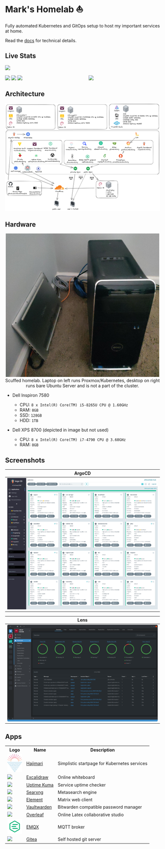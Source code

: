 # Mark's Homelab :sailboat:

Fully automated Kubernetes and GitOps setup to host my important services at home.

Read the [docs](https://docs.mbund.org) for technical details.

## Live Stats

<a href="https://docs.mbund.org"><img src="https://argocd.mbund.org/api/badge?name=argocd&revision=true"></a>

<a href="https://grafana.mbund.org/d/b250375b-77ce-456f-9c27-6c38221dd21a/misc?orgId=1&viewPanel=7"><img src="https://grafana-fetch-cache.mbund.org/server-time" width="46%"></a>
<a href="https://grafana.mbund.org/d/b250375b-77ce-456f-9c27-6c38221dd21a/misc?orgId=1&viewPanel=3"><img src="https://grafana-fetch-cache.mbund.org/server-uptime" width="46%" align="right"></a>
<a href="https://grafana.mbund.org/d/b250375b-77ce-456f-9c27-6c38221dd21a/misc?orgId=1&viewPanel=5"><img src="https://grafana-fetch-cache.mbund.org/internet-connectivity"></a>
<a href="https://grafana.mbund.org/d/b250375b-77ce-456f-9c27-6c38221dd21a/misc?orgId=1&viewPanel=6"><img src="https://grafana-fetch-cache.mbund.org/memory-usage"></a>

## Architecture

<a href="https://excalidraw.com/#json=kshmBqYvL_cPoKnck2Cc2,OQM1UKY0l-UEa_Ya3PBc6A">
    <img src="docs/excalidraw/architecture.png">
</a>

## Hardware

<div align="center">
  <img src="docs/images/homelab.jpg" alt="Hardware used in the homelab" width="500" />
  <div>Scuffed homelab. Laptop on left runs Proxmox/Kubernetes, desktop on right runs bare Ubuntu Server and is not a part of the cluster.</div>
</div>

- Dell Inspiron 7580
    - CPU: `8 x Intel(R) Core(TM) i5-8265U CPU @ 1.60GHz`
    - RAM: `8GB`
    - SSD: `128GB`
    - HDD: `1TB`

- Dell XPS 8700 (depicted in image but not used)
    - CPU: `8 x Intel(R) Core(TM) i7-4790 CPU @ 3.60GHz`
    - RAM: `8GB`

## Screenshots

| ArgoCD |
| :--: |
| ![ArgoCD dashboard screenshot](docs/images/argocd.png) |

| Lens |
| :--: |
| ![Lens (Kubernetes dashboard screenshot)](docs/images/lens.png) |

## Apps

<table>
    <tr>
        <th>Logo</th> <th>Name</th> <th>Description</th>
    </tr>
    <tr>
        <td><img src="https://raw.githubusercontent.com/toboshii/hajimari/main/assets/logo.png" width="48">
        <td><a href="https://hajimari.io">Hajimari</a></td>
        <td>Simplistic startpage for Kubernetes services</td>
    </tr>
    <tr>
        <td><img src="https://docs.excalidraw.com/img/logo.svg" width="48">
        <td><a href="https://docs.excalidraw.com">Excalidraw</a></td>
        <td>Online whiteboard</td>
    </tr>
    <tr>
        <td><img src="https://raw.githubusercontent.com/loganmarchione/homelab-svg-assets/main/assets/uptimekuma.svg" width="48">
        <td><a href="https://github.com/louislam/uptime-kuma">Uptime Kuma</a></td>
        <td>Service uptime checker</td>
    </tr>
    <tr>
        <td><img src="https://raw.githubusercontent.com/loganmarchione/homelab-svg-assets/main/assets/searxng.svg" width="48">
        <td><a href="https://searxng.org">Searxng</a></td>
        <td>Metasearch engine</td>
    </tr>
    <tr>
        <td><img src="https://raw.githubusercontent.com/loganmarchione/homelab-svg-assets/main/assets/element.svg" width="48">
        <td><a href="https://element.io">Element</a></td>
        <td>Matrix web client</td>
    </tr>
    <tr>
        <td><img src="https://raw.githubusercontent.com/loganmarchione/homelab-svg-assets/main/assets/vaultwarden.svg" width="48">
        <td><a href="https://github.com/dani-garcia/vaultwarden">Vaultwarden</a></td>
        <td>Bitwarden compatible password manager</td>
    </tr>
    <tr>
        <td><img src="https://images.ctfassets.net/nrgyaltdicpt/h9dpHuVys19B1sOAWvbP6/5f8d4c6d051f63e4ba450befd56f9189/ologo_square_colour_light_bg.svg" width="48">
        <td><a href="https://overleaf.com">Overleaf</a></td>
        <td>Online Latex collaborative studio</td>
    </tr>
    <tr>
        <td><img src="docs/images/emqx.svg" width="48">
        <td><a href="https://emqx.io">EMQX</a></td>
        <td>MQTT broker</td>
    </tr>
        <tr>
        <td><img src="https://raw.githubusercontent.com/loganmarchione/homelab-svg-assets/main/assets/gitea.svg" width="48">
        <td><a href="https://gitea.io">Gitea</a></td>
        <td>Self hosted git server</td>
    </tr>
</table>
